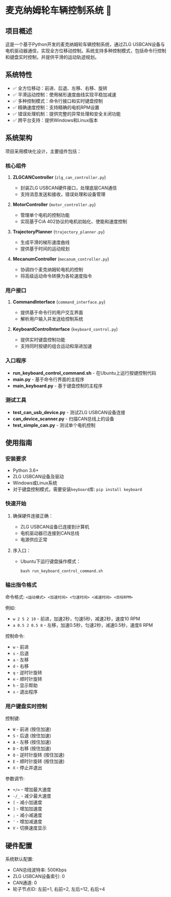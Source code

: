 # 麦克纳姆轮车辆控制系统 🚗

## 项目概述

这是一个基于Python开发的麦克纳姆轮车辆控制系统，通过ZLG USBCAN设备与电机驱动器通信，实现全方位移动控制。系统支持多种控制模式，包括命令行控制和键盘实时控制，并提供平滑的运动轨迹规划。

## 系统特性

- ✅ 全方位移动：前进、后退、左移、右移、旋转
- ✅ 平滑运动控制：使用梯形速度曲线实现平稳加减速
- ✅ 多种控制模式：命令行接口和实时键盘控制
- ✅ 精确速度控制：支持精确的电机RPM设置
- ✅ 错误处理机制：提供完整的异常处理和安全关闭功能
- ✅ 跨平台支持：提供Windows和Linux版本

## 系统架构

项目采用模块化设计，主要组件包括：

### 核心组件

1. **ZLGCANController** (`zlg_can_controller.py`)
   - 封装ZLG USBCAN硬件接口，处理底层CAN通信
   - 支持消息发送和接收，错误处理和设备管理

2. **MotorController** (`motor_controller.py`)
   - 管理单个电机的控制功能
   - 实现基于CiA 402协议的电机初始化、使能和速度控制

3. **TrajectoryPlanner** (`trajectory_planner.py`)
   - 生成平滑的梯形速度曲线
   - 提供基于时间的运动规划

4. **MecanumController** (`mecanum_controller.py`)
   - 协调四个麦克纳姆轮电机的控制
   - 将高级运动命令转换为各轮速度指令

### 用户接口

1. **CommandInterface** (`command_interface.py`)
   - 提供基于命令行的用户交互界面
   - 解析用户输入并发送给控制系统

2. **KeyboardControlInterface** (`keyboard_control.py`)
   - 提供实时键盘控制功能
   - 支持同时按键的组合运动和渐进加速

### 入口程序

- **run_keyboard_control_command.sh** - 在Ubuntu上运行按键控制代码
- **main.py** - 基于命令行界面的主程序
- **main_keyboard.py** - 基于键盘控制的主程序

### 测试工具

- **test_can_usb_device.py** - 测试ZLG USBCAN设备连接
- **can_device_scanner.py** - 扫描CAN总线上的设备
- **test_simple_can.py** - 测试单个电机控制

## 使用指南

### 安装要求

- Python 3.6+
- ZLG USBCAN设备及驱动
- Windows或Linux系统
- 对于键盘控制模式，需要安装`keyboard`库: `pip install keyboard`

### 快速开始

1. 确保硬件连接正确：
   - ZLG USBCAN设备已连接到计算机
   - 电机驱动器已连接到CAN总线
   - 电源供应正常

2. 序入口：
   - Ubuntu下运行键盘操作模式：
      ```
      bash run_keyboard_control_command.sh
      ```


### 输出指令格式

命令格式: `<运动模式> <加速时间> <匀速时间> <减速时间> <目标RPM>`

例如:
- `w 2 5 2 10` - 前进，加速2秒，匀速5秒，减速2秒，速度10 RPM
- `a 0.5 2 0.5 8` - 左移，加速0.5秒，匀速2秒，减速0.5秒，速度8 RPM

控制命令:
- `w` - 前进
- `s` - 后退
- `a` - 左移
- `d` - 右移
- `q` - 逆时针旋转
- `e` - 顺时针旋转
- `h` - 显示帮助
- `x` - 退出程序

### 用户键盘实时控制

控制键:
- `W` - 前进 (按住加速)
- `S` - 后退 (按住加速)
- `A` - 左移 (按住加速)
- `D` - 右移 (按住加速)
- `Q` - 逆时针旋转 (按住加速)
- `E` - 顺时针旋转 (按住加速)
- `X` - 停止并退出

参数调节:
- `+/=` - 增加最大速度
- `-/_` - 减少最大速度
- `[` - 减小加速度
- `]` - 增加加速度
- `;` - 减小减速度
- `'` - 增加减速度
- `V` - 切换速度显示

## 硬件配置

系统默认配置:
- CAN总线波特率: 500Kbps
- ZLG USBCAN设备索引: 0
- CAN通道: 0
- 轮子节点ID: 左前=1, 右前=2, 左后=12, 右后=4

